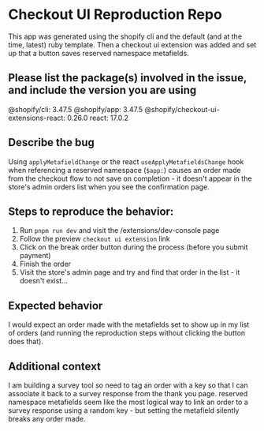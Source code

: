 # Checkout UI Reproduction Repo

This app was generated using the shopify cli and the default (and at the time, latest) ruby template. Then a checkout ui extension was added and set up that a button saves reserved namespace metafields.

## Please list the package(s) involved in the issue, and include the version you are using

@shopify/cli: 3.47.5
@shopify/app: 3.47.5
@shopify/checkout-ui-extensions-react: 0.26.0
react: 17.0.2

## Describe the bug

Using `applyMetafieldChange` or the react `useApplyMetafieldsChange` hook when referencing a reserved namespace (`$app:`) causes an order made from the checkout flow to not save on completion - it doesn't appear in the store's admin orders list when you see the confirmation page.

## Steps to reproduce the behavior:

1. Run `pnpm run dev` and visit the /extensions/dev-console page
2. Follow the preview `checkout ui extension` link
3. Click on the break order button during the process (before you submit payment)
4. Finish the order
5. Visit the store's admin page and try and find that order in the list - it doesn't exist...

## Expected behavior

I would expect an order made with the metafields set to show up in my list of orders (and running the reproduction steps without clicking the button does that).

## Additional context

I am building a survey tool so need to tag an order with a key so that I can associate it back to a survey response from the thank you page. reserved namespace metafields seem like the most logical way to link an order to a survey response using a random key - but setting the metafield silently breaks any order made.
